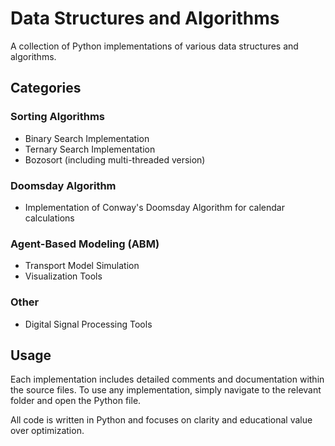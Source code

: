 # Data Structures and Algorithms

A collection of Python implementations of various data structures and algorithms.

## Categories

### Sorting Algorithms
- Binary Search Implementation
- Ternary Search Implementation
- Bozosort (including multi-threaded version)

### Doomsday Algorithm
- Implementation of Conway's Doomsday Algorithm for calendar calculations

### Agent-Based Modeling (ABM)
- Transport Model Simulation
- Visualization Tools

### Other
- Digital Signal Processing Tools

## Usage

Each implementation includes detailed comments and documentation within the source files. To use any implementation, simply navigate to the relevant folder and open the Python file.

All code is written in Python and focuses on clarity and educational value over optimization.
